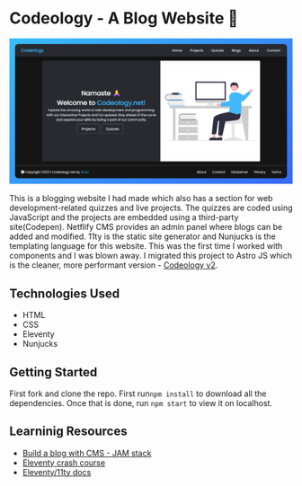 # Codeology - A Blog Website 📝

![hero](https://github.com/anav5704/codeology/blob/main/docs/codeology.png)

This is a blogging website I had made which also has a section for web development-related quizzes and live projects. The quizzes are coded using JavaScript and the projects are embedded using a third-party site(Codepen). Netflify CMS provides an admin panel where blogs can be added and modified. 11ty is the static site generator and Nunjucks is the templating language for this website. This was the first time I worked with components and I was blown away. I migrated this project to Astro JS which is the cleaner, more performant version - [Codeology v2](https://github.com/anav5704/Codeology-v2).

## Technologies Used

- HTML
- CSS
- Eleventy
- Nunjucks

## Getting Started

First fork and clone the repo. First run```npm install``` to download all the dependencies. Once that is done, run ```npm start``` to view it on localhost.

## Learninig Resources

- [Build a blog with CMS - JAM stack](https://www.youtube.com/watch?v=4wD00RT6d-g)
- [Eleventy crash course](https://youtube.com/playlist?list=PLtLXFsdHI8JTwScHvB924dY3PNwNJjjuW&si=D4YxvFcmwvOW28cV)
- [Eleventy/11ty docs](https://www.11ty.dev/docs/get-started/)
